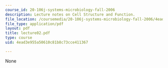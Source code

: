 ```yaml
---
course_id: 20-106j-systems-microbiology-fall-2006
description: Lecture notes on Cell Structure and Function.
file_location: /coursemedia/20-106j-systems-microbiology-fall-2006/4ead3e955a50610c81b8c73cce411367_lecture02.pdf
file_type: application/pdf
layout: pdf
title: lecture02.pdf
type: course
uid: 4ead3e955a50610c81b8c73cce411367

---
```

None